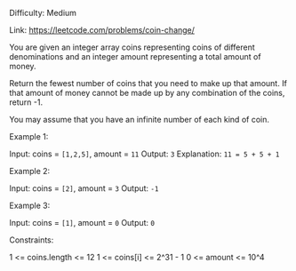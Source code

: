 Difficulty: Medium

Link: https://leetcode.com/problems/coin-change/

You are given an integer array coins representing coins of different denominations and an integer amount representing a total amount of money.

Return the fewest number of coins that you need to make up that amount. If that amount of money cannot be made up by any combination of the coins, return -1.

You may assume that you have an infinite number of each kind of coin.

Example 1:

Input: coins = ```[1,2,5]```, amount = ```11```
Output: ```3```
Explanation: ```11 = 5 + 5 + 1```

Example 2:

Input: coins = ```[2]```, amount = ```3```
Output: ```-1```

Example 3:

Input: coins = ```[1]```, amount = ```0```
Output: ```0```

Constraints:

1 <= coins.length <= 12
1 <= coins[i] <= 2^31 - 1
0 <= amount <= 10^4
